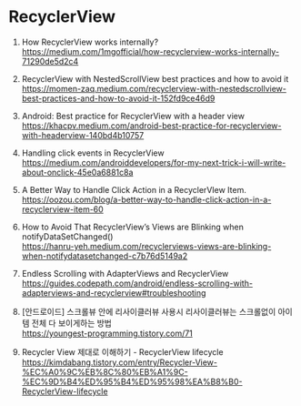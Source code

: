  # RecyclerView
 
 1. How RecyclerView works internally? <br>
 https://medium.com/1mgofficial/how-recyclerview-works-internally-71290de5d2c4 <br>
 
 
 2. RecyclerView with NestedScrollView best practices and how to avoid it <br>
https://momen-zaq.medium.com/recyclerview-with-nestedscrollview-best-practices-and-how-to-avoid-it-152fd9ce46d9
    

 3. Android: Best practice for RecyclerView with a header view <br>
https://khacpv.medium.com/android-best-practice-for-recyclerview-with-headerview-140bd4b10757
    

 4. Handling click events in RecyclerView <br>
    https://medium.com/androiddevelopers/for-my-next-trick-i-will-write-about-onclick-45e0a6881c8a
    

 5. A Better Way to Handle Click Action in a RecyclerVIew Item. <br>
    https://oozou.com/blog/a-better-way-to-handle-click-action-in-a-recyclerview-item-60
    

 6. How to Avoid That RecyclerView’s Views are Blinking when notifyDataSetChanged() <br>
    https://hanru-yeh.medium.com/recyclerviews-views-are-blinking-when-notifydatasetchanged-c7b76d5149a2


 7. Endless Scrolling with AdapterViews and RecyclerView <br>
    https://guides.codepath.com/android/endless-scrolling-with-adapterviews-and-recyclerview#troubleshooting


 8. [안드로이드] 스크롤뷰 안에 리사이클러뷰 사용시 리사이클러뷰는 스크롤없이 아이템 전체 다 보이게하는 방법 <br>
    https://youngest-programming.tistory.com/71
 

 9. Recycler View 제대로 이해하기 - RecyclerView lifecycle <br>
    https://kimdabang.tistory.com/entry/Recycler-View-%EC%A0%9C%EB%8C%80%EB%A1%9C-%EC%9D%B4%ED%95%B4%ED%95%98%EA%B8%B0-RecyclerView-lifecycle

